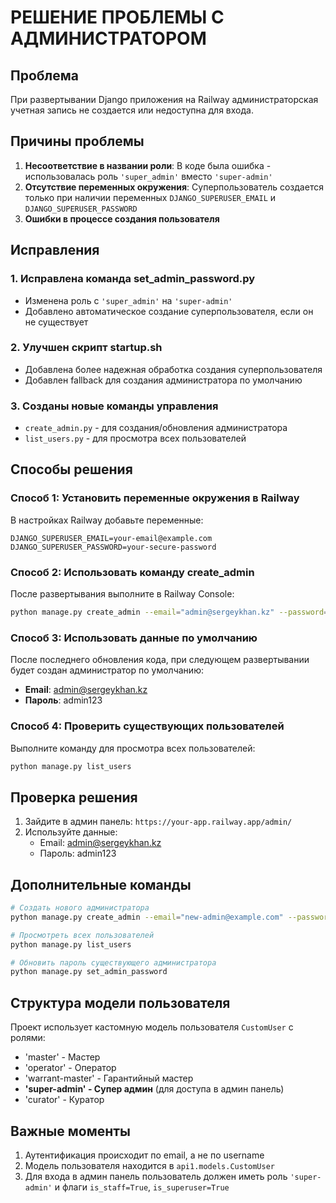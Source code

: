 # РЕШЕНИЕ ПРОБЛЕМЫ С АДМИНИСТРАТОРОМ

## Проблема
При развертывании Django приложения на Railway администраторская учетная запись не создается или недоступна для входа.

## Причины проблемы

1. **Несоответствие в названии роли**: В коде была ошибка - использовалась роль `'super_admin'` вместо `'super-admin'`
2. **Отсутствие переменных окружения**: Суперпользователь создается только при наличии переменных `DJANGO_SUPERUSER_EMAIL` и `DJANGO_SUPERUSER_PASSWORD`
3. **Ошибки в процессе создания пользователя**

## Исправления

### 1. Исправлена команда set_admin_password.py
- Изменена роль с `'super_admin'` на `'super-admin'`
- Добавлено автоматическое создание суперпользователя, если он не существует

### 2. Улучшен скрипт startup.sh
- Добавлена более надежная обработка создания суперпользователя
- Добавлен fallback для создания администратора по умолчанию

### 3. Созданы новые команды управления
- `create_admin.py` - для создания/обновления администратора
- `list_users.py` - для просмотра всех пользователей

## Способы решения

### Способ 1: Установить переменные окружения в Railway

В настройках Railway добавьте переменные:
```
DJANGO_SUPERUSER_EMAIL=your-email@example.com
DJANGO_SUPERUSER_PASSWORD=your-secure-password
```

### Способ 2: Использовать команду create_admin

После развертывания выполните в Railway Console:
```bash
python manage.py create_admin --email="admin@sergeykhan.kz" --password="admin123"
```

### Способ 3: Использовать данные по умолчанию

После последнего обновления кода, при следующем развертывании будет создан администратор по умолчанию:
- **Email**: admin@sergeykhan.kz
- **Пароль**: admin123

### Способ 4: Проверить существующих пользователей

Выполните команду для просмотра всех пользователей:
```bash
python manage.py list_users
```

## Проверка решения

1. Зайдите в админ панель: `https://your-app.railway.app/admin/`
2. Используйте данные:
   - Email: admin@sergeykhan.kz
   - Пароль: admin123

## Дополнительные команды

```bash
# Создать нового администратора
python manage.py create_admin --email="new-admin@example.com" --password="new-password"

# Просмотреть всех пользователей
python manage.py list_users

# Обновить пароль существующего администратора
python manage.py set_admin_password
```

## Структура модели пользователя

Проект использует кастомную модель пользователя `CustomUser` с ролями:
- 'master' - Мастер
- 'operator' - Оператор  
- 'warrant-master' - Гарантийный мастер
- **'super-admin' - Супер админ** (для доступа в админ панель)
- 'curator' - Куратор

## Важные моменты

1. Аутентификация происходит по email, а не по username
2. Модель пользователя находится в `api1.models.CustomUser`
3. Для входа в админ панель пользователь должен иметь роль `'super-admin'` и флаги `is_staff=True`, `is_superuser=True`
